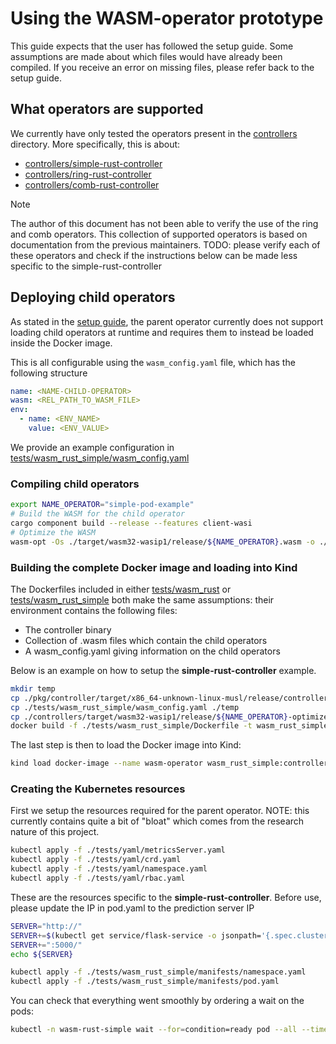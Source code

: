 # Using the WASM-operator prototype

This guide expects that the user has followed the setup guide.
Some assumptions are made about which files would have already been compiled.
If you receive an error on missing files, please refer back to the setup guide.

## What operators are supported

We currently have only tested the operators present in the [controllers](../controllers/) directory.
More specifically, this is about:

- [controllers/simple-rust-controller](../controllers/simple-rust-controller/)
- [controllers/ring-rust-controller](../controllers/ring-rust-controller/)
- [controllers/comb-rust-controller](../controllers/comb-rust-controller/)

> [!NOTE]
> The author of this document has not been able to verify the use of the ring and comb operators. This collection of supported operators is based on documentation from the previous maintainers.
> TODO: please verify each of these operators and check if the instructions below can be made less specific to the simple-rust-controller

## Deploying child operators

As stated in the [setup guide](./setup.md), the parent operator currently does not support loading child operators at runtime and requires them to instead be loaded inside the Docker image.

This is all configurable using the `wasm_config.yaml` file,
which has the following structure

```yaml
name: <NAME-CHILD-OPERATOR>
wasm: <REL_PATH_TO_WASM_FILE>
env:
  - name: <ENV_NAME>
    value: <ENV_VALUE>
```

We provide an example configuration in [tests/wasm_rust_simple/wasm_config.yaml](../tests/wasm_rust_simple/wasm_config.yaml)

### Compiling child operators

```sh
export NAME_OPERATOR="simple-pod-example"
# Build the WASM for the child operator
cargo component build --release --features client-wasi
# Optimize the WASM
wasm-opt -Os ./target/wasm32-wasip1/release/${NAME_OPERATOR}.wasm -o ./target/wasm32-wasip1/release/${NAME_OPERATOR}-optimized.wasm
```

### Building the complete Docker image and loading into Kind

The Dockerfiles included in either [tests/wasm_rust](../tests/wasm_rust/Dockerfile) or [tests/wasm_rust_simple](../tests/wasm_rust_simple/Dockerfile) both make the same assumptions: their environment contains the following files:

- The controller binary
- Collection of .wasm files which contain the child operators
- A wasm_config.yaml giving information on the child operators

Below is an example on how to setup the **simple-rust-controller** example.

```sh
mkdir temp
cp ./pkg/controller/target/x86_64-unknown-linux-musl/release/controller ./temp
cp ./tests/wasm_rust_simple/wasm_config.yaml ./temp
cp ./controllers/target/wasm32-wasip1/release/${NAME_OPERATOR}-optimized.wasm ./temp
docker build -f ./tests/wasm_rust_simple/Dockerfile -t wasm_rust_simple:controller ./temp
```

The last step is then to load the Docker image into Kind:

```sh
kind load docker-image --name wasm-operator wasm_rust_simple:controller
```

### Creating the Kubernetes resources

First we setup the resources required for the parent operator.
NOTE: this currently contains quite a bit of "bloat" which comes from the research nature of this project.

```sh
kubectl apply -f ./tests/yaml/metricsServer.yaml
kubectl apply -f ./tests/yaml/crd.yaml
kubectl apply -f ./tests/yaml/namespace.yaml
kubectl apply -f ./tests/yaml/rbac.yaml
```

These are the resources specific to the **simple-rust-controller**.
Before use, please update the IP in pod.yaml to the prediction server IP

```sh
SERVER="http://"
SERVER+=$(kubectl get service/flask-service -o jsonpath='{.spec.clusterIP}')
SERVER+=":5000/"
echo ${SERVER}
```

```sh
kubectl apply -f ./tests/wasm_rust_simple/manifests/namespace.yaml
kubectl apply -f ./tests/wasm_rust_simple/manifests/pod.yaml
```

You can check that everything went smoothly by ordering a wait on the pods:

```sh
kubectl -n wasm-rust-simple wait --for=condition=ready pod --all --timeout=3000s
```
